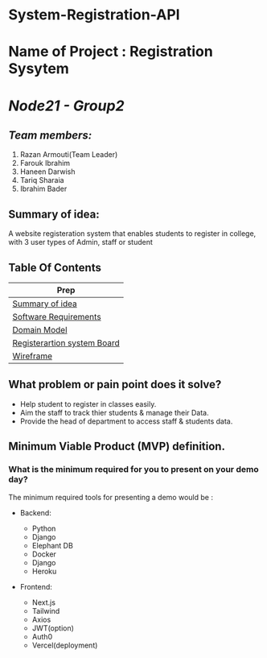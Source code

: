 # System-Registration-API

# Name of Project : Registration Sysytem

# ***Node21 - Group2***

## *Team members:*

1. Razan Armouti(Team Leader)
2. Farouk Ibrahim 
3. Haneen Darwish
4. Tariq Sharaia
5. Ibrahim Bader

## Summary of idea:
A website registeration system that enables students to register in college, with 3 user types of Admin, staff or student 
 
## Table Of Contents
| Prep                                                                |
| ------------------------------------------------------------------- |
| [Summary of idea](README.md)  |
| [Software Requirements](assets/requirements.md)    |
| [Domain Model ](assets/domain-model.md)    |
| [Registerartion system Board](https://trello.com/b/6nwfiocQ/fatafeet) |
| [Wireframe](https://miro.com/app/board/uXjVOYt2Acc=/)


## What problem or pain point does it solve?
- Help student to register in classes easily.
- Aim the staff to track thier students & manage their Data.
- Provide the head of department to access staff & students data.


## Minimum Viable Product (MVP) definition.
### What is the minimum required for you to present on your demo day?
The minimum required tools for presenting a demo would be : 
- Backend:
    - Python
    - Django
    - Elephant DB
    - Docker
    - Django
    - Heroku

- Frontend:
    - Next.js
    - Tailwind
    - Axios
    - JWT(option)
    - Auth0
    - Vercel(deployment)

